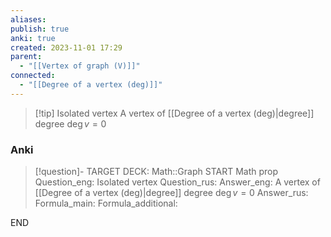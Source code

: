 ```yaml
---
aliases: 
publish: true
anki: true
created: 2023-11-01 17:29
parent:
  - "[[Vertex of graph (V)]]"
connected:
  - "[[Degree of a vertex (deg)]]"
---
```

> [!tip] Isolated vertex
> A vertex of [[Degree of a vertex (deg)|degree]] degree $\deg v = 0$

### Anki
> [!question]-
TARGET DECK: Math::Graph
START
Math prop
Question_eng: Isolated vertex
Question_rus: 
Answer_eng: A vertex of [[Degree of a vertex (deg)|degree]] degree $\deg v = 0$
Answer_rus: 
Formula_main: 
Formula_additional:
<!--ID: 1699132208101-->
END












